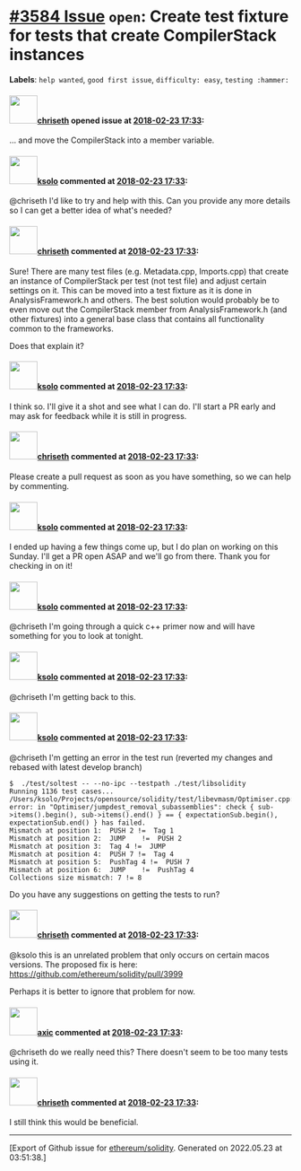 # [\#3584 Issue](https://github.com/ethereum/solidity/issues/3584) `open`: Create test fixture for tests that create CompilerStack instances
**Labels**: `help wanted`, `good first issue`, `difficulty: easy`, `testing :hammer:`


#### <img src="https://avatars.githubusercontent.com/u/9073706?v=4" width="50">[chriseth](https://github.com/chriseth) opened issue at [2018-02-23 17:33](https://github.com/ethereum/solidity/issues/3584):

... and move the CompilerStack into a member variable.

#### <img src="https://avatars.githubusercontent.com/u/103829?v=4" width="50">[ksolo](https://github.com/ksolo) commented at [2018-02-23 17:33](https://github.com/ethereum/solidity/issues/3584#issuecomment-370967009):

@chriseth I'd like to try and help with this. Can you provide any more details so I can get a better idea of what's needed?

#### <img src="https://avatars.githubusercontent.com/u/9073706?v=4" width="50">[chriseth](https://github.com/chriseth) commented at [2018-02-23 17:33](https://github.com/ethereum/solidity/issues/3584#issuecomment-371106297):

Sure! There are many test files (e.g. Metadata.cpp, Imports.cpp) that create an instance of CompilerStack per test (not test file) and adjust certain settings on it. This can be moved into a test fixture as it is done in AnalysisFramework.h and others. The best solution would probably be to even move out the CompilerStack member from AnalysisFramework.h (and other fixtures) into a general base class that contains all functionality common to the frameworks.

Does that explain it?

#### <img src="https://avatars.githubusercontent.com/u/103829?v=4" width="50">[ksolo](https://github.com/ksolo) commented at [2018-02-23 17:33](https://github.com/ethereum/solidity/issues/3584#issuecomment-371204306):

I think so. I'll give it a shot and see what I can do. I'll start a PR early and may ask for feedback while it is still in progress.

#### <img src="https://avatars.githubusercontent.com/u/9073706?v=4" width="50">[chriseth](https://github.com/chriseth) commented at [2018-02-23 17:33](https://github.com/ethereum/solidity/issues/3584#issuecomment-371810649):

Please create a pull request as soon as you have something, so we can help by commenting.

#### <img src="https://avatars.githubusercontent.com/u/103829?v=4" width="50">[ksolo](https://github.com/ksolo) commented at [2018-02-23 17:33](https://github.com/ethereum/solidity/issues/3584#issuecomment-371862818):

I ended up having a few things come up, but I do plan on working on this Sunday. I'll get a PR open ASAP and we'll go from there. Thank you for checking in on it!

#### <img src="https://avatars.githubusercontent.com/u/103829?v=4" width="50">[ksolo](https://github.com/ksolo) commented at [2018-02-23 17:33](https://github.com/ethereum/solidity/issues/3584#issuecomment-372169380):

@chriseth I'm going through a quick c++ primer now and will have something for you to look at tonight.

#### <img src="https://avatars.githubusercontent.com/u/103829?v=4" width="50">[ksolo](https://github.com/ksolo) commented at [2018-02-23 17:33](https://github.com/ethereum/solidity/issues/3584#issuecomment-385282928):

@chriseth I'm getting back to this.

#### <img src="https://avatars.githubusercontent.com/u/103829?v=4" width="50">[ksolo](https://github.com/ksolo) commented at [2018-02-23 17:33](https://github.com/ethereum/solidity/issues/3584#issuecomment-385286936):

@chriseth 
I'm getting an error in the test run (reverted my changes and rebased with latest develop branch)

```
$  ./test/soltest -- --no-ipc --testpath ./test/libsolidity
Running 1136 test cases...
/Users/ksolo/Projects/opensource/solidity/test/libevmasm/Optimiser.cpp:1050: error: in "Optimiser/jumpdest_removal_subassemblies": check { sub->items().begin(), sub->items().end() } == { expectationSub.begin(), expectationSub.end() } has failed.
Mismatch at position 1:  PUSH 2 !=  Tag 1
Mismatch at position 2:  JUMP	 !=  PUSH 2
Mismatch at position 3:  Tag 4 !=  JUMP
Mismatch at position 4:  PUSH 7 !=  Tag 4
Mismatch at position 5:  PushTag 4 !=  PUSH 7
Mismatch at position 6:  JUMP	 !=  PushTag 4
Collections size mismatch: 7 != 8
```
Do you have any suggestions on getting the tests to run?

#### <img src="https://avatars.githubusercontent.com/u/9073706?v=4" width="50">[chriseth](https://github.com/chriseth) commented at [2018-02-23 17:33](https://github.com/ethereum/solidity/issues/3584#issuecomment-385353881):

@ksolo this is an unrelated problem that only occurs on certain macos versions. The proposed fix is here: https://github.com/ethereum/solidity/pull/3999

Perhaps it is better to ignore that problem for now.

#### <img src="https://avatars.githubusercontent.com/u/20340?v=4" width="50">[axic](https://github.com/axic) commented at [2018-02-23 17:33](https://github.com/ethereum/solidity/issues/3584#issuecomment-565209593):

@chriseth do we really need this? There doesn't seem to be too many tests using it.

#### <img src="https://avatars.githubusercontent.com/u/9073706?v=4" width="50">[chriseth](https://github.com/chriseth) commented at [2018-02-23 17:33](https://github.com/ethereum/solidity/issues/3584#issuecomment-566002828):

I still think this would be beneficial.


-------------------------------------------------------------------------------



[Export of Github issue for [ethereum/solidity](https://github.com/ethereum/solidity). Generated on 2022.05.23 at 03:51:38.]

